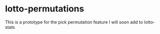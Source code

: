 lotto-permutations
==================

This is a prototype for the pick permutation feature I will soon add to lotto-stats
